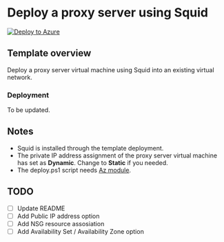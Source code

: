 # Deploy a proxy server using Squid

[![Deploy to Azure](https://aka.ms/deploytoazurebutton)](https://portal.azure.com/#view/Microsoft_Azure_CreateUIDef/CustomDeploymentBlade/uri/https%3A%2F%2Fraw.githubusercontent.com%2Ftksh164%2Fazure-demo-scripts-templates%2Fmaster%2Farm-templates%2Fsquid-proxy%2Ftemplate.json/uiFormDefinitionUri/https%3A%2F%2Fraw.githubusercontent.com%2Ftksh164%2Fazure-demo-scripts-templates%2Fmaster%2Farm-templates%2Fsquid-proxy%2Fuiform.json)

## Template overview

Deploy a proxy server virtual machine using Squid into an existing virtual network.

### Deployment

To be updated.

## Notes

- Squid is installed through the template deployment.
- The private IP address assignment of the proxy server virtual machine has set as **Dynamic**. Change to **Static** if you needed.
- The deploy.ps1 script needs [Az module](https://www.powershellgallery.com/packages/Az/).

## TODO

- [ ] Update README
- [ ] Add Public IP address option
- [ ] Add NSG resource assosiation
- [ ] Add Availability Set / Availability Zone option
